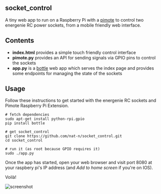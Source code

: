 socket_control
--------------

A tiny web app to run on a Raspberry Pi with a
[pimote](https://energenie4u.co.uk/index.php/catalogue/product/ENER002-2PI) to
control two energenie RC power sockets, from a mobile friendly web interface.

## Contents

- **index.html** provides a simple touch friendly control interface
- **pimote.py** provides an API for sending signals via GPIO pins to control
  the sockets
- **app.py** is a [bottle](http://bottlepy.org/docs/dev/index.html) web app
  which serves the index page and provides some endpoints for managing the state
  of the sockets

## Usage

Follow these instructions to get started with the energenie RC sockets and
Pimote Raspberry Pi Extension.

    # fetch dependencies
    sudo apt-get install python-rpi.gpio
    pip install bottle

    # get socket_control
    git clone https://github.com/nat-n/socket_control.git
    cd socket_control

    # run it (as root because GPIO requires it)
    sudo ./app.py

Once the app has started, open your web browser and visit port 8080 at your
raspbery pi's IP address (and *Add to home screen* if you're on IOS).

Voilà!

![screenshot](https://raw.githubusercontent.com/nat-n/socket_control/master/screenshot.png)
